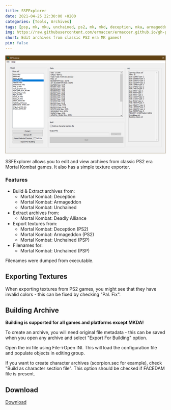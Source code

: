 ```yaml
---
title: SSFExplorer
date: 2021-04-25 22:30:00 +0200
categories: [Tools, Archives]
tags: [psp, mk, mku, unchained, ps2, mk, mkd, deception, mka, armageddon]  
img: https://raw.githubusercontent.com/ermaccer/ermaccer.github.io/gh-pages/assets/tools/ssf/ssf_explorer.jpg)
short: Edit archives from classic PS2 era MK games!
pin: false
---
```


![Preview](https://raw.githubusercontent.com/ermaccer/ermaccer.github.io/gh-pages/assets/tools/ssf/ssfexplorer.png)

SSFExplorer allows you to edit and view archives from classic PS2 era Mortal Kombat games.
It also has a simple texture exporter.


### Features
- Build & Extract archives from:
	- Mortal Kombat: Deception
	- Mortal Kombat: Armageddon
	- Mortal Kombat: Unchained
- Extract archives from:
	- Mortal Kombat: Deadly Alliance
- Export textures from:
	- Mortal Kombat: Deception (PS2)
	- Mortal Kombat: Armageddon (PS2)
	- Mortal Kombat: Unchained (PSP)
- Filenames for:
	- Mortal Kombat: Unchained (PSP)

Filenames were dumped from executable.




## Exporting Textures
When exporting textures from PS2 games, you might see that they have invalid 
colors - this can be fixed by checking "Pal. Fix".


## Building Archive
**Building is supported for all games and platforms except MKDA!**


To create an archive, you will need original file metadata -
this can be saved when you open any archive and select "Export For Building" option.

Open the ini file using File->Open INI.
This will load the configuration file and populate objects
in editing group.

If you want to create character archives (scorpion.sec for example), check "Build as character section file".
This option should be checked if FACEDAM file is present.


## Download
[Download](https://github.com/ermaccer/SSFExplorer/releases/latest/download/SSFExplorer.zip)

